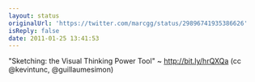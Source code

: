 ```yaml
---
layout: status
originalUrl: 'https://twitter.com/marcgg/status/29896741935386626'
isReply: false
date: 2011-01-25 13:41:53
---
```


"Sketching: the Visual Thinking Power Tool" ~ http://bit.ly/hrQXQa (cc @kevintunc, @guillaumesimon)
